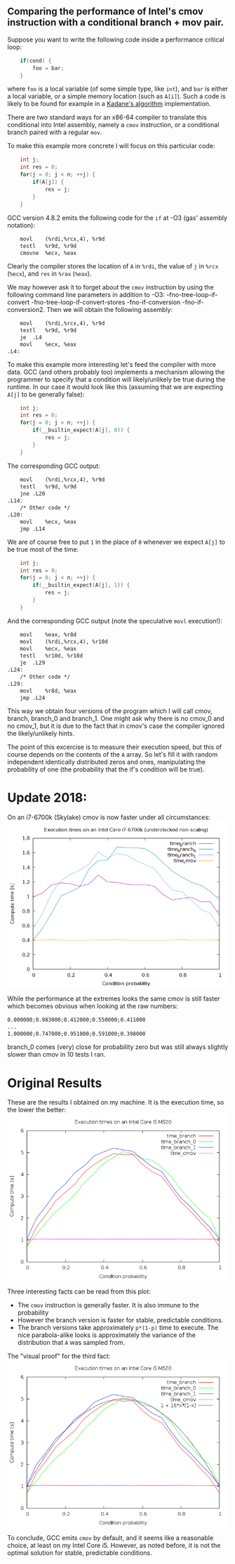 Comparing the performance of Intel's cmov instruction with a conditional branch + mov pair.
-------------------------------------------------------------------------------------------

Suppose you want to write the following code inside a performance
critical loop:
```C
    if(cond) {
        foo = bar;
    }
```
where `foo` is a local variable (of some simple type, like `int`),
and `bar` is either
a local variable, or a simple memory location (such as `A[i]`).
Such a code is likely to be found for example in a
[Kadane's algorithm](http://en.wikipedia.org/wiki/Maximum_subarray_problem)
implementation.


There are two standard ways for an x86-64 compiler to translate
this conditional into Intel assembly, namely a `cmov`
instruction, or a conditional branch paired with a regular `mov`.

To make this example more concrete I will focus on this particular code:
```C
    int j;
    int res = 0;
    for(j = 0; j < n; ++j) {
        if(A[j]) {
            res = j;
        }
    }
```

GCC version 4.8.2 emits the following code for the `if`
at -O3 (gas' assembly notation):
```GAS
    movl    (%rdi,%rcx,4), %r9d
    testl   %r9d, %r9d
    cmovne  %ecx, %eax
```
Clearly the compiler stores the location of `A` in `%rdi`,
the value of `j` in `%rcx` (`%ecx`), and `res` in `%rax` (`%eax`).

We may however ask it to forget about the `cmov` instruction by
using the following command line parameters in addition to -O3:
-fno-tree-loop-if-convert
-fno-tree-loop-if-convert-stores
-fno-if-conversion
-fno-if-conversion2.
Then we will obtain the following assembly:
```GAS
    movl    (%rdi,%rcx,4), %r9d
    testl   %r9d, %r9d
    je  .L4
    movl    %ecx, %eax
.L4:
```

To make this example more interesting let's feed the compiler
with more data. GCC (and others probably too) implements
a mechanism allowing the programmer to specify that a condition
will likely/unlikely be true during the runtime. In our case
it would look like this (assuming that we are expecting
`A[j]` to be generally false):
```C
    int j;
    int res = 0;
    for(j = 0; j < n; ++j) {
        if(__builtin_expect(A[j], 0)) {
            res = j;
        }
    }
```

The corresponding GCC output:
```GAS
    movl    (%rdi,%rcx,4), %r9d
    testl   %r9d, %r9d
    jne .L20
.L14:
    /* Other code */
.L20:
    movl    %ecx, %eax
    jmp .L14
```

We are of course free to put `1` in the place of `0` whenever
we expect `A[j]` to be true most of the time:
```C
    int j;
    int res = 0;
    for(j = 0; j < n; ++j) {
        if(__builtin_expect(A[j], 1)) {
            res = j;
        }
    }
```

And the corresponding GCC output (note the speculative
`movl` execution!):
```GAS
    movl    %eax, %r8d
    movl    (%rdi,%rcx,4), %r10d
    movl    %ecx, %eax
    testl   %r10d, %r10d
    je  .L29
.L24:
    /* Other code */
.L29:
    movl    %r8d, %eax
    jmp .L24
```

This way we obtain four versions of the program which
I will call cmov, branch, branch\_0 and branch\_1.
One might ask why there is no cmov\_0 and no cmov\_1,
but it is due to the fact that in cmov's case the
compiler ignored the likely/unlikely hints.

The point of this excercise is to measure their execution
speed, but this of course depends on the contents of
the `A` array. So let's fill it with random independent
identically distributed zeros and ones,
manipulating the probability of one (the probability
that the if's condition will be true).

# Update 2018:

On an i7-6700k (Skylake) cmov is now faster under all circumstances:
![Results](https://raw.githubusercontent.com/AndreasPK/cmov/master/output/out-6700k.png)

While the performance at the extremes looks the same cmov is still faster
which becomes obvious when looking at the raw numbers:

```
0.000000;0.983000;0.412000;0.550000;0.411000
...
1.000000;0.747000;0.951000;0.591000;0.398000
```

branch_0 comes (very) close for probability zero but was still always slightly slower
than cmov in 10 tests I ran.

# Original Results

These are the results I obtained on my machine. It is
the execution time, so the lower the better:
![Results](https://raw.githubusercontent.com/AndreasPK/cmov/master/output/out.png)


Three interesting facts can be read from this plot:
*   The `cmov` instruction is generally faster. It is
    also immune to the probability
*   However the branch version is faster for stable,
    predictable conditions.
*   The branch versions take approximately `p*(1-p)`
    time to execute. The nice parabola-alike looks is
    approximately the variance
    of the distribution that `A` was sampled from.


The "visual proof" for the third fact:
![Results with a parabola](https://raw.githubusercontent.com/AndreasPK/cmov/master/output/out_with_parabola.png)


To conclude, GCC emits `cmov` by default, and it seems like
a reasonable choice, at least on my Intel Core i5. However,
as noted before, it is not the optimal solution for stable,
predictable conditions.


